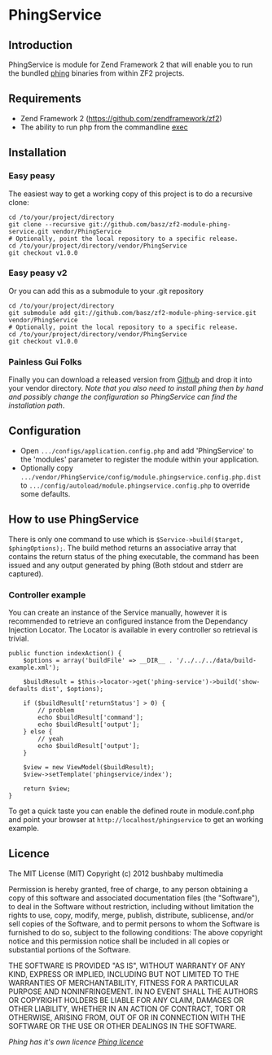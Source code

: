 # PhingService

## Introduction
PhingService is module for Zend Framework 2 that will enable you to run the
bundled [phing](http://www.phing.info/ "Phing") binaries from within ZF2 projects.

## Requirements
  * Zend Framework 2 (https://github.com/zendframework/zf2)
  * The ability to run php from the commandline [exec](php.net/manual/en/function.exec.php)

## Installation
### Easy peasy
The easiest way to get a working copy of this project is to do a recursive clone:

    cd /to/your/project/directory
    git clone --recursive git://github.com/basz/zf2-module-phing-service.git vendor/PhingService
	# Optionally, point the local repository to a specific release.
    cd /to/your/project/directory/vendor/PhingService
    git checkout v1.0.0

### Easy peasy v2
Or you can add this as a submodule to your .git repository

    cd /to/your/project/directory
    git submodule add git://github.com/basz/zf2-module-phing-service.git  vendor/PhingService
	# Optionally, point the local repository to a specific release.
    cd /to/your/project/directory/vendor/PhingService
    git checkout v1.0.0

### Painless Gui Folks
Finally you can download a released version from
[Github](https://github.com/basz/zf2-module-phing-service/tags "Github") and drop it into
your vendor directory. _Note that you also need to install phing then by hand and possibly
change the configuration so PhingService can find the installation path_.

## Configuration

  * Open `.../configs/application.config.php` and add 'PhingService'
    to the 'modules' parameter to register the module within your application.
  * Optionally copy `.../vendor/PhingService/config/module.phingservice.config.php.dist` to
     `.../config/autoload/module.phingservice.config.php` to override some defaults.

## How to use PhingService
There is only one command to use which is `$Service->build($target, $phingOptions);`. The
build method returns an associative array that contains the return status of the phing
executable, the command has been issued and any output generated by phing (Both stdout and
stderr are captured).

### Controller example
You can create an instance of the Service manually, however it is recommended to retrieve an
configured instance from the Dependancy Injection Locator. The Locator is available in
every controller so retrieval is trivial.

    public function indexAction() {
        $options = array('buildFile' => __DIR__ . '/../../../data/build-example.xml');

        $buildResult = $this->locator->get('phing-service')->build('show-defaults dist', $options);

        if ($buildResult['returnStatus'] > 0) {
      	    // problem
            echo $buildResult['command'];
            echo $buildResult['output'];
        } else {
            // yeah
            echo $buildResult['output'];
        }

        $view = new ViewModel($buildResult);
        $view->setTemplate('phingservice/index');

        return $view;
    }

To get a quick taste you can enable the defined route in module.conf.php and point your 
browser at `http://localhost/phingservice` to get an working example.

## Licence
The MIT License (MIT)
Copyright (c) 2012 bushbaby multimedia

Permission is hereby granted, free of charge, to any person obtaining a copy of this
software and associated documentation files (the "Software"), to deal in the Software
without restriction, including without limitation the rights to use, copy, modify, merge,
publish, distribute, sublicense, and/or sell copies of the Software, and to permit persons
to whom the Software is furnished to do so, subject to the following conditions:
The above copyright notice and this permission notice shall be included in all copies or
substantial portions of the Software.

THE SOFTWARE IS PROVIDED "AS IS", WITHOUT WARRANTY OF ANY KIND, EXPRESS OR IMPLIED,
INCLUDING BUT NOT LIMITED TO THE WARRANTIES OF MERCHANTABILITY, FITNESS FOR A PARTICULAR
PURPOSE AND NONINFRINGEMENT. IN NO EVENT SHALL THE AUTHORS OR COPYRIGHT HOLDERS BE LIABLE
FOR ANY CLAIM, DAMAGES OR OTHER LIABILITY, WHETHER IN AN ACTION OF CONTRACT, TORT OR
OTHERWISE, ARISING FROM, OUT OF OR IN CONNECTION WITH THE SOFTWARE OR THE USE OR
OTHER DEALINGS IN THE SOFTWARE.

_Phing has it's own licence [Phing licence](http://www.phing.info/trac/wiki/Users/License/ "Phing licence")_